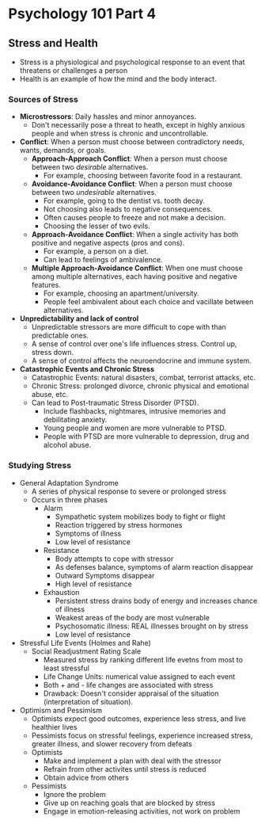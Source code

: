 
# Psychology 101 Part 4

## Stress and Health

* Stress is a physiological and psychological response to an event that threatens or challenges a person
* Health is an example of how the mind and the body interact.

### Sources of Stress

* **Microstressors**: Daily hassles and minor annoyances.
	* Don't necessarily pose a threat to heath, except in highly anxious people and when stress is chronic and uncontrollable. 
* **Conflict**: When a person must choose between contradictory needs, wants, demands, or goals.
	* **Approach-Approach Conflict**: When a person must choose between two *desirable* alternatives. 
		* For example, choosing between favorite food in a restaurant.
	* **Avoidance-Avoidance Conflict**: When a person must choose between two *undesirable* alternatives. 
		* For example, going to the dentist vs. tooth decay. 
		* Not choosing also leads to negative consequences.
		* Often causes people to freeze and not make a decision. 
		* Choosing the lesser of two evils.
	* **Approach-Avoidance Conflict**: When a single activity has both positive and negative aspects (pros and cons).
		* For example, a person on a diet.
		* Can lead to feelings of ambivalence. 
	* **Multiple Approach-Avoidance Conflict**: When one must choose among multiple alternatives, each having positive and negative features.
		* For example, choosing an apartment/university. 
		* People feel ambivalent about each choice and vacillate between alternatives. 
* **Unpredictability and lack of control**
	* Unpredictable stressors are more difficult to cope with than predictable ones.
	* A sense of control over one's life influences stress. Control up, stress down. 
	* A sense of control affects the neuroendocrine and immune system. 
* **Catastrophic Events and Chronic Stress**
	* Catastrophic Events: natural disasters, combat, terrorist attacks, etc. 
	* Chronic Stress: prolonged divorce, chronic physical and emotional abuse, etc. 
	* Can lead to Post-traumatic Stress Disorder (PTSD).
		* Include flashbacks, nightmares, intrusive memories and debilitating anxiety. 
		* Young people and women are more vulnerable to PTSD.
		* People with PTSD are more vulnerable to depression, drug and alcohol abuse. 

### Studying Stress

* General Adaptation Syndrome
	* A series of physical response to severe or prolonged stress
	* Occurs in three phases
		* Alarm
			* Sympathetic system mobilizes body to fight or flight
			* Reaction triggered by stress hormones
			* Symptoms of illness
			* Low level of resistance
		* Resistance
			* Body attempts to cope with stressor
			* As defenses balance, symptoms of alarm reaction disappear
			* Outward Symptoms disappear
			* High level of resistance
		* Exhaustion
			* Persistent stress drains body of energy and increases chance of illness
			* Weakest areas of the body are most vulnerable
			* Psychosomatic illness: REAL illnesses brought on by stress
			* Low level of resistance
* Stressful Life Events (Holmes and Rahe)
	* Social Readjustment Rating Scale
		* Measured stress by ranking different life evetns from most to least stressful
		* Life Change Units: numerical value assigned to each event
		* Both + and - life changes are associated with stress
		* Drawback: Doesn't consider appraisal of the situation (interpretation of situation).
* Optimism and Pessimism
	* Optimists expect good outcomes, experience less stress, and live healthier lives
	* Pessimists focus on stressful feelings, experience increased stress, greater illness, and slower recovery from defeats
	* Optimists
		* Make and implement a plan with deal with the stressor
		* Refrain from other activites until stress is reduced
		* Obtain advice from others
	* Pessimists
		* Ignore the problem
		* Give up on reaching goals that are blocked by stress
		* Engage in emotion-releasing activities, not work on problem